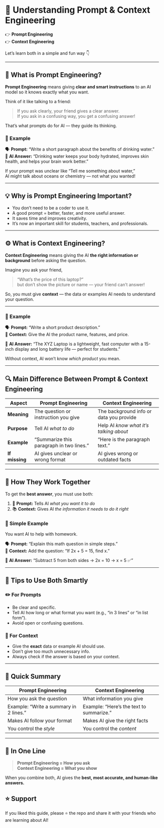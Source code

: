 # 🤖 Understanding Prompt & Context Engineering 



👉 **Prompt Engineering**  
👉 **Context Engineering**

Let’s learn both in a simple and fun way 👇

---

## 🧠 What is Prompt Engineering?

**Prompt Engineering** means giving **clear and smart instructions** to an AI model so it knows exactly what you want.

Think of it like talking to a friend:
> If you ask clearly, your friend gives a clear answer.  
> If you ask in a confusing way, you get a confusing answer!

That’s what prompts do for AI — they guide its thinking.

### 🎯 Example
🗣️ **Prompt:** “Write a short paragraph about the benefits of drinking water.”  
💬 **AI Answer:** “Drinking water keeps your body hydrated, improves skin health, and helps your brain work better.”

If your prompt was unclear like “Tell me something about water,”  
AI might talk about oceans or chemistry — not what you wanted!

---

## 💡 Why is Prompt Engineering Important?

- You don’t need to be a coder to use it.  
- A good prompt = better, faster, and more useful answer.  
- It saves time and improves creativity.  
- It’s now an important skill for students, teachers, and professionals.

---

## ⚙️ What is Context Engineering?

**Context Engineering** means giving the AI **the right information or background** before asking the question.

Imagine you ask your friend,  
> “What’s the price of this laptop?”  
but don’t show the picture or name — your friend can’t answer!  

So, you must give **context** — the data or examples AI needs to understand your question.

---

### 🎯 Example
🗣️ **Prompt:** “Write a short product description.”  
📄 **Context:** Give the AI the product name, features, and price.

💬 **AI Answer:** “The XYZ Laptop is a lightweight, fast computer with a 15-inch display and long battery life — perfect for students.”

Without context, AI won’t know *which product* you mean.

---

## 🔍 Main Difference Between Prompt & Context Engineering

| **Aspect** | **Prompt Engineering** | **Context Engineering** |
|-------------|------------------------|--------------------------|
| **Meaning** | The question or instruction you give | The background info or data you provide |
| **Purpose** | Tell AI *what to do* | Help AI *know what it’s talking about* |
| **Example** | “Summarize this paragraph in two lines.” | “Here is the paragraph text.” |
| **If missing** | AI gives unclear or wrong format | AI gives wrong or outdated facts |

---

## 🧩 How They Work Together

To get the **best answer**, you must use both:

1. 📝 **Prompt:** Tells AI *what you want it to do*  
2. 📚 **Context:** Gives AI *the information it needs to do it right*

### 🔧 Simple Example
You want AI to help with homework.

🗣️ **Prompt:** “Explain this math question in simple steps.”  
📘 **Context:** Add the question: “If 2x + 5 = 15, find x.”  

💬 **AI Answer:** “Subtract 5 from both sides → 2x = 10 → x = 5 ✅”

---

## 🧭 Tips to Use Both Smartly

### ✏️ For Prompts
- Be clear and specific.  
- Tell AI how long or what format you want (e.g., “in 3 lines” or “in list form”).  
- Avoid open or confusing questions.

### 📘 For Context
- Give the **exact** data or example AI should use.  
- Don’t give too much unnecessary info.  
- Always check if the answer is based on your context.

---

## 🧾 Quick Summary

| Prompt Engineering | Context Engineering |
|--------------------|--------------------|
| How you ask the question | What information you give |
| Example: “Write a summary in 2 lines.” | Example: “Here’s the text to summarize.” |
| Makes AI follow your format | Makes AI give the right facts |
| You control the *style* | You control the *content* |

---

## 🧠 In One Line
> **Prompt Engineering = How you ask**  
> **Context Engineering = What you show**

When you combine both, AI gives the **best, most accurate, and human-like answers.**


## ⭐ Support
If you liked this guide, please ⭐ the repo and share it with your friends who are learning about AI!

